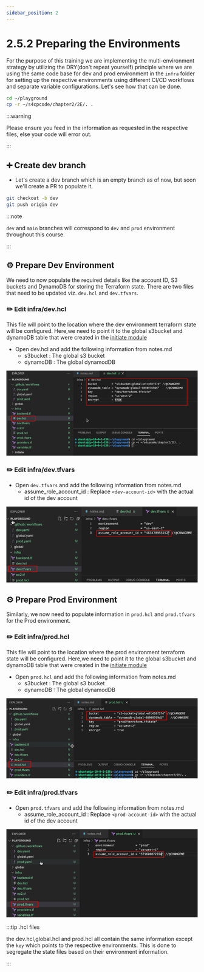 ```yaml
---
sidebar_position: 2
---
```


# 2.5.2 Preparing the Environments

For the purpose of this training we are implementing the multi-environment strategy by utilizing the DRY(don't repeat yourself) principle where we are using the same code base for dev and prod environment in the `infra` folder for setting up the respective environments using different CI/CD workflows and separate variable configurations. Let's see how that can be done.

```bash
cd ~/playground
cp -r ~/s4cpcode/chapter2/2E/. .
```

:::warning

Please ensure you feed in the information as requested in the respective files, else your code will error out.

:::

## ➕ Create dev branch

- Let's create a dev branch which is an empty branch as of now, but soon we'll create a PR to populate it.

```bash
git checkout -b dev
git push origin dev
```

:::note

`dev` and `main` branches will correspond to `dev` and `prod` environment throughout this course.

:::

## ⚙️ Prepare Dev Environment

We need to now populate the required details like the account ID, S3 buckets and DynamoDB for storing the Terraform state. There are two files that need to be updated viz. `dev.hcl` and `dev.tfvars`.

### ✏️ Edit infra/dev.hcl

This file will point to the location where the dev environment terraform state will be configured. Here,we need to point it to the global s3bucket and dynamoDB table that were created in the [initiate module](/docs/chapter2-securing-iam/initiate/run_code.md#️-creating-s3ddb-and-oidc)

- Open dev.hcl and add the following information from notes.md
  - s3bucket : The global s3 bucket
  - dynamoDB : The global dynamodDB

![](img/dev.hcl.png)

### ✏️ Edit infra/dev.tfvars

- Open `dev.tfvars` and add the following information from notes.md
    - assume_role_account_id : Replace `<dev-account-id>` with the actual id of the dev account

![](img/dev.tfvars.png)

## ⚙️ Prepare Prod Environment

Similarly, we now need to populate information in `prod.hcl` and `prod.tfvars` for the Prod environment.

### ✏️ Edit infra/prod.hcl

This file will point to the location where the prod environment terraform state will be configured. Here,we need to point it to the global s3bucket and dynamoDB table that were created in the [initiate module](/docs/chapter2-securing-iam/initiate/run_code.md#️-creating-s3ddb-and-oidc)

- Open `prod.hcl` and add the following information from notes.md
  - s3bucket : The global s3 bucket
  - dynamoDB : The global dynamodDB

![](img/prod.hcl.png)

### ✏️ Edit infra/prod.tfvars

- Open `prod.tfvars` and add the following information from notes.md
  - assume_role_account_id : Replace `<prod-account-id>` with the actual id of the dev account

![](img/prod.tfvars.png)

:::tip .hcl files

the dev.hcl,global.hcl and prod.hcl all contain the same information except the `key` which points to the respective environments. This is done to segregate the state files based on their environment information.

:::
